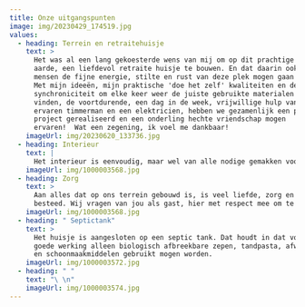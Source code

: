 ```yaml
---
title: Onze uitgangspunten
image: img/20230429_174519.jpg
values:
  - heading: Terrein en retraitehuisje
    text: >
      Het was al een lang gekoesterde wens van mij om op dit prachtige stukje
      aarde, een liefdevol retraite huisje te bouwen. En dat daarin ook andere
      mensen de fijne energie, stilte en rust van deze plek mogen gaan ervaren.
      Met mijn ideeën, mijn praktische 'doe het zelf' kwaliteiten en de
      synchroniciteit om elke keer weer de juiste gebruikte materialen te mogen
      vinden, de voortdurende, een dag in de week, vrijwillige hulp van een
      ervaren timmerman en een elektricien, hebben we gezamenlijk een prachtig
      project gerealiseerd en een onderling hechte vriendschap mogen
      ervaren!  Wat een zegening, ik voel me dankbaar!  
    imageUrl: img/20230620_133736.jpg
  - heading: Interieur
    text: |
      Het interieur is eenvoudig, maar wel van alle nodige gemakken voorzien.
    imageUrl: img/1000003568.jpg
  - heading: Zorg
    text: >
      Aan alles dat op ons terrein gebouwd is, is veel liefde, zorg en aandacht
      besteed. Wij vragen van jou als gast, hier met respect mee om te gaan.
    imageUrl: img/1000003568.jpg
  - heading: " Septictank"
    text: >
      Het huisje is aangesloten op een septic tank. Dat houdt in dat voor de
      goede werking alleen biologisch afbreekbare zepen, tandpasta, afwasmiddel
      en schoonmaakmiddelen gebruikt mogen worden.
    imageUrl: img/1000003572.jpg
  - heading: " "
    text: "\ \n"
    imageUrl: img/1000003574.jpg
---
```

